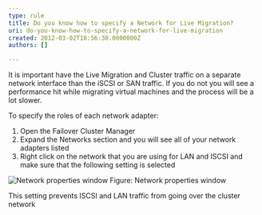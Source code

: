 ```yaml
---
type: rule
title: Do you know how to specify a Network for Live Migration?
uri: do-you-know-how-to-specify-a-network-for-live-migration
created: 2012-03-02T18:56:38.0000000Z
authors: []

---
```




<span class='intro'> <p>It is important have the Live Migration and Cluster traffic on a separate network interface than the iSCSI or SAN traffic. If you do not you will see a performance hit while migrating virtual machines and the process will be a lot slower.</p> </span>

<p>To specify the roles of each network adapter&#58;</p>
<ol>
<li>Open the Failover Cluster Manager</li>
<li>Expand the Networks section and you will see all of your network adapters listed</li>
<li>Right click on the network that you are using for LAN and ISCSI and make sure that the following setting is selected</li>
</ol>
<img src="/ITAndNetworking/Rules-to-Better-Hyper-V-Clustering/PublishingImages/cluster-network.jpg" alt="Network properties window" class="ms-rteCustom-ImageArea" />
<span class="ms-rteCustom-FigureNormal">Figure&#58; Network properties window</span>

<p>This setting prevents ISCSI and LAN traffic from going over the cluster network</p>



